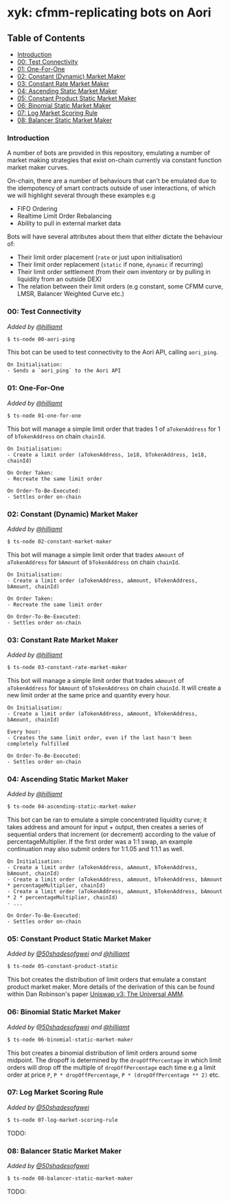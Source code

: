 # xyk: cfmm-replicating bots on Aori

## Table of Contents
- [Introduction](#introduction)
- [00: Test Connectivity](#00-test-connectivity)
- [01: One-For-One](#01-one-for-one)
- [02: Constant (Dynamic) Market Maker](#02-constant-dynamic-market-maker)
- [03: Constant Rate Market Maker](#03-constant-rate-market-maker)
- [04: Ascending Static Market Maker](#04-ascending-static-market-maker)
- [05: Constant Product Static Market Maker](#05-constant-product-static-market-maker)
- [06: Binomial Static Market Maker](#06-binomial-static-market-maker)
- [07: Log Market Scoring Rule](#07-log-market-scoring-rule)
- [08: Balancer Static Market Maker](#08-balancer-static-market-maker)


### Introduction

A number of bots are provided in this repository, emulating a number of market making strategies that exist on-chain currently via constant function market maker curves.

On-chain, there are a number of behaviours that can't be emulated due to the idempotency of smart contracts outside of user interactions, of which we will highlight several through these examples e.g
- FIFO Ordering
- Realtime Limit Order Rebalancing
- Ability to pull in external market data

Bots will have several attributes about them that either dictate the behaviour of:
- Their limit order placement (`rate` or just upon initialisation)
- Their limit order replacement (`static` if none, `dynamic` if recurring)
- Their limit order settlement (from their own inventory or by pulling in liquidity from an outside DEX)
- The relation between their limit orders (e.g constant, some CFMM curve, LMSR, Balancer Weighted Curve etc.)

### 00: Test Connectivity
_Added by [@hilliamt](https://github.com/hilliamt)_

```bash
$ ts-node 00-aori-ping
```

This bot can be used to test connectivity to the Aori API, calling `aori_ping`.

```
On Initialisation:
- Sends a `aori_ping` to the Aori API
```


### 01: One-For-One
_Added by [@hilliamt](https://github.com/hilliamt)_

```bash
$ ts-node 01-one-for-one
```

This bot will manage a simple limit order that trades 1 of `aTokenAddress` for 1 of `bTokenAddress` on chain `chainId`.

```
On Initialisation:
- Create a limit order (aTokenAddress, 1e18, bTokenAddress, 1e18, chainId)

On Order Taken:
- Recreate the same limit order

On Order-To-Be-Executed:
- Settles order on-chain
```

### 02: Constant (Dynamic) Market Maker
_Added by [@hilliamt](https://github.com/hilliamt)_

```bash
$ ts-node 02-constant-market-maker
```

This bot will manage a simple limit order that trades `aAmount` of `aTokenAddress` for `bAmount` of `bTokenAddress` on chain `chainId`.

```
On Initialisation:
- Create a limit order (aTokenAddress, aAmount, bTokenAddress, bAmount, chainId)

On Order Taken:
- Recreate the same limit order

On Order-To-Be-Executed:
- Settles order on-chain
```

### 03: Constant Rate Market Maker
_Added by [@hilliamt](https://github.com/hilliamt)_

```bash
$ ts-node 03-constant-rate-market-maker
```

This bot will manage a simple limit order that trades `aAmount` of `aTokenAddress` for `bAmount` of `bTokenAddress` on chain `chainId`. It will create a new limit order at the same price and quantity every hour.
```
On Initialisation:
- Create a limit order (aTokenAddress, aAmount, bTokenAddress, bAmount, chainId)

Every hour:
- Creates the same limit order, even if the last hasn't been completely fulfilled

On Order-To-Be-Executed:
- Settles order on-chain
```

### 04: Ascending Static Market Maker
_Added by [@hilliamt](https://github.com/hilliamt)_

```bash
$ ts-node 04-ascending-static-market-maker
```

This bot can be ran to emulate a simple concentrated liquidity curve; it takes address and amount for input + output, then creates a series of sequential orders that increment (or decrement) according to the value of percentageMultiplier. If the first order was a 1:1 swap, an example continuation may also submit orders for 1:1.05 and 1:1.1 as well.

```
On Initialisation:
- Create a limit order (aTokenAddress, aAmount, bTokenAddress, bAmount, chainId)
- Create a limit order (aTokenAddress, aAmount, bTokenAddress, bAmount * percentageMultiplier, chainId)
- Create a limit order (aTokenAddress, aAmount, bTokenAddress, bAmount * 2 * percentageMultiplier, chainId)
- ...

On Order-To-Be-Executed:
- Settles order on-chain
```

### 05: Constant Product Static Market Maker
_Added by [@50shadesofgwei](https://github.com/50shadesofgwei) and [@hilliamt](https://github.com/hilliamt)_

```bash
$ ts-node 05-constant-product-static
```

This bot creates the distribution of limit orders that emulate a constant product market maker. More details of the derivation of this can be found within Dan Robinson's paper [Uniswap v3: The Universal AMM](https://www.paradigm.xyz/2021/06/uniswap-v3-the-universal-amm).

### 06: Binomial Static Market Maker
_Added by [@50shadesofgwei](https://github.com/50shadesofgwei) and [@hilliamt](https://github.com/hilliamt)_

```bash
$ ts-node 06-binomial-static-market-maker
```

This bot creates a binomial distribution of limit orders around some midpoint. The dropoff is determined by the `dropOffPercentage` in which limit orders will drop off the multiple of `dropOffPercentage` each time e.g a limit order at price `P`, `P * dropOffPercentage`, `P * (dropOffPercentage ** 2)` etc.

### 07: Log Market Scoring Rule
_Added by [@50shadesofgwei](https://github.com/50shadesofgwei)_

```bash
$ ts-node 07-log-market-scoring-rule
```

TODO:

### 08: Balancer Static Market Maker
_Added by [@50shadesofgwei](https://github.com/50shadesofgwei)_

```bash
$ ts-node 08-balancer-static-market-maker
```

TODO: